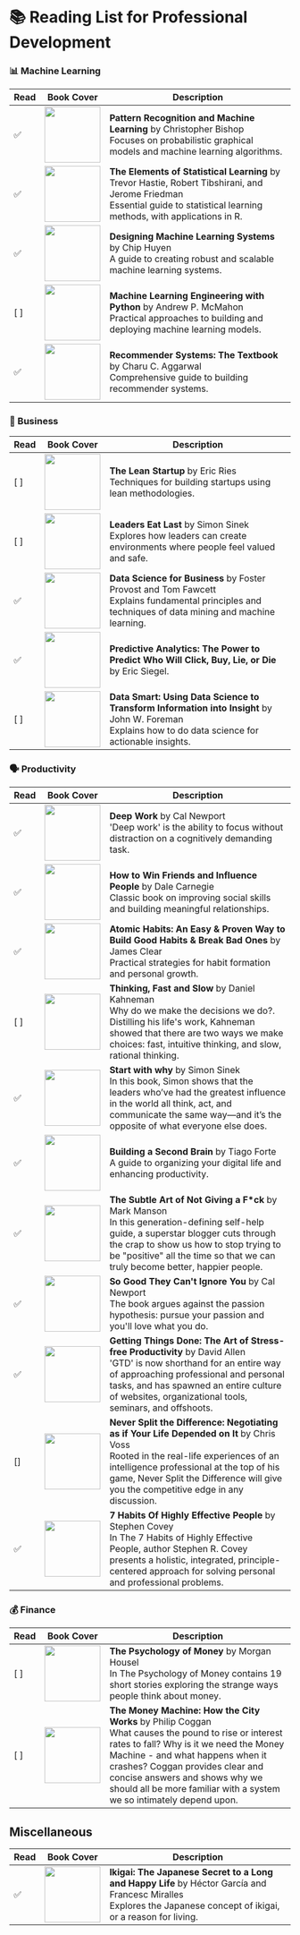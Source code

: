 # 📚 Reading List for Professional Development

### 📊 Machine Learning

| Read | Book Cover | Description |
|------|------------|-------------|
| ✅ | <img src="https://m.media-amazon.com/images/I/71fqxXDY2ZL._AC_UF350,350_QL50_.jpg" width="100"> | **Pattern Recognition and Machine Learning** by Christopher Bishop<br>Focuses on probabilistic graphical models and machine learning algorithms. |
| ✅ | <img src="https://m.media-amazon.com/images/I/517TrzchOML._AC_UF894,1000_QL80_.jpg" width="100"> | **The Elements of Statistical Learning** by Trevor Hastie, Robert Tibshirani, and Jerome Friedman<br>Essential guide to statistical learning methods, with applications in R. |
| ✅ | <img src="https://m.media-amazon.com/images/I/81aSHEzSB1L._AC_UF894,1000_QL80_.jpg" width="100"> | **Designing Machine Learning Systems** by Chip Huyen<br>A guide to creating robust and scalable machine learning systems. |
| [ ] | <img src="https://m.media-amazon.com/images/I/41K9VH6mGKL.jpg" width="100"> | **Machine Learning Engineering with Python** by Andrew P. McMahon<br>Practical approaches to building and deploying machine learning models. |
| ✅ | <img src="https://m.media-amazon.com/images/I/61+ssbyk8RL._AC_UF894,1000_QL80_.jpg" width="100"> | **Recommender Systems: The Textbook** by Charu C. Aggarwal<br>Comprehensive guide to building recommender systems. |

### 🏢 Business

| Read | Book Cover | Description |
|------|------------|-------------|
| [ ] | <img src="https://images-na.ssl-images-amazon.com/images/I/51N-u8AsmdL._SX329_BO1,204,203,200_.jpg" width="100"> | **The Lean Startup** by Eric Ries<br>Techniques for building startups using lean methodologies. |
| [ ] | <img src="https://m.media-amazon.com/images/I/71RRqISbncL._AC_UF894,1000_QL80_.jpg" width="100"> | **Leaders Eat Last** by Simon Sinek<br>Explores how leaders can create environments where people feel valued and safe. |
| ✅ | <img src="https://m.media-amazon.com/images/I/91lOK2jVqPL._AC_UF894,1000_QL80_.jpg" width="100"> | **Data Science for Business** by Foster Provost and Tom Fawcett<br>Explains fundamental principles and techniques of data mining and machine learning. |
| ✅ | <img src="https://m.media-amazon.com/images/I/51z7thZ5O8L._AC_UF894,1000_QL80_.jpg" width="100"> | **Predictive Analytics: The Power to Predict Who Will Click, Buy, Lie, or Die** by Eric Siegel. |
| [ ] | <img src="https://m.media-amazon.com/images/I/81jwM5Wq8zL._AC_UF894,1000_QL80_.jpg" width="100"> | **Data Smart: Using Data Science to Transform Information into Insight** by John W. Foreman<br>Explains how to do data science for actionable insights. |


### 🗣️ Productivity

| Read | Book Cover | Description |
|------|------------|-------------|
| ✅ | <img src="https://m.media-amazon.com/images/I/41W6GSfYejL.jpg" width="100"> | **Deep Work** by Cal Newport<br>'Deep work' is the ability to focus without distraction on a cognitively demanding task. |
| ✅ | <img src="https://m.media-amazon.com/images/I/51PWIy1rHUL.jpg" width="100"> | **How to Win Friends and Influence People** by Dale Carnegie<br>Classic book on improving social skills and building meaningful relationships. |
| ✅ | <img src="https://m.media-amazon.com/images/I/81YkqyaFVEL._AC_UF894,1000_QL80_.jpg" width="100"> | **Atomic Habits: An Easy & Proven Way to Build Good Habits & Break Bad Ones** by James Clear<br>Practical strategies for habit formation and personal growth. |
| [ ] | <img src="https://m.media-amazon.com/images/I/71f6DceqZAL._AC_UF894,1000_QL80_.jpg" width="100"> | **Thinking, Fast and Slow** by Daniel Kahneman<br>Why do we make the decisions we do?. Distilling his life's work, Kahneman showed that there are two ways we make choices: fast, intuitive thinking, and slow, rational thinking. |
| ✅ | <img src="https://m.media-amazon.com/images/I/71NBZIExBCL._AC_UF894,1000_QL80_.jpg" width="100"> | **Start with why** by Simon Sinek<br>In this book, Simon shows that the leaders who’ve had the greatest influence in the world all think, act, and communicate the same way—and it’s the opposite of what everyone else does. |
| ✅ | <img src="https://m.media-amazon.com/images/I/71-C-CsboJL._AC_UF894,1000_QL80_.jpg" width="100"> | **Building a Second Brain** by Tiago Forte<br>A guide to organizing your digital life and enhancing productivity. |
| ✅ | <img src="https://m.media-amazon.com/images/I/71QKQ9mwV7L._AC_UF894,1000_QL80_.jpg" width="100"> | **The Subtle Art of Not Giving a F*ck** by Mark Manson<br>In this generation-defining self-help guide, a superstar blogger cuts through the crap to show us how to stop trying to be "positive" all the time so that we can truly become better, happier people. |
| ✅ | <img src="https://m.media-amazon.com/images/I/81vEQ9rFgKL._AC_UF894,1000_QL80_.jpg" width="100"> | **So Good They Can't Ignore You** by Cal Newport<br>The book argues against the passion hypothesis: pursue your passion and you'll love what you do. |
| ✅ | <img src="https://m.media-amazon.com/images/I/71B4ln9+X+L._AC_UF894,1000_QL80_.jpg" width="100"> | **Getting Things Done: The Art of Stress-free Productivity** by David Allen<br>'GTD' is now shorthand for an entire way of approaching professional and personal tasks, and has spawned an entire culture of websites, organizational tools, seminars, and offshoots. |
| [] | <img src="https://m.media-amazon.com/images/I/71HamifdtQL._SL1500_.jpg" width="100"> | **Never Split the Difference: Negotiating as if Your Life Depended on It** by Chris Voss<br>Rooted in the real-life experiences of an intelligence professional at the top of his game, Never Split the Difference will give you the competitive edge in any discussion. |
| ✅ | <img src="https://m.media-amazon.com/images/I/71rmHeQeuRL._SL1255_.jpg" width="100"> | **7 Habits Of Highly Effective People** by Stephen Covey<br>In The 7 Habits of Highly Effective People, author Stephen R. Covey presents a holistic, integrated, principle-centered approach for solving personal and professional problems. |

### 💰 Finance
| Read | Book Cover | Description |
|------|------------|-------------|
| [ ] | <img src="https://m.media-amazon.com/images/I/71aG0m9XRcL._AC_UF894,1000_QL80_.jpg" width="100"> | **The Psychology of Money** by Morgan Housel<br>In The Psychology of Money contains 19 short stories exploring the strange ways people think about money. |
| [ ] | <img src="https://m.media-amazon.com/images/I/91gCMKH3JTL._AC_UF894,1000_QL80_.jpg" width="100"> | **The Money Machine: How the City Works** by Philip Coggan<br>What causes the pound to rise or interest rates to fall? Why is it we need the Money Machine - and what happens when it crashes? Coggan provides clear and concise answers and shows why we should all be more familiar with a system we so intimately depend upon. |


## Miscellaneous

| Read | Book Cover | Description |
|------|------------|-------------|
| ✅ | <img src="https://m.media-amazon.com/images/I/81l3rZK4lnL._AC_UF894,1000_QL80_.jpg" width="100"> | **Ikigai: The Japanese Secret to a Long and Happy Life** by Héctor García and Francesc Miralles<br>Explores the Japanese concept of ikigai, or a reason for living. |

